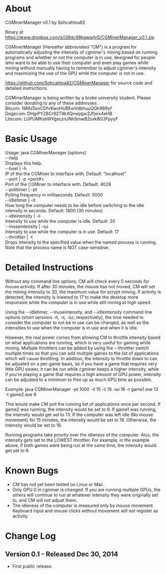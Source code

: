 About
=====

CGMinerManager v0.1 by Sohcahtoa82

Binary at https://www.dropbox.com/s/i39dc98kgwqrly5/CGMinerManager_v0.1.zip

CGMinerManager (Hereafter abbreviated "CM") is a program for automatically adjusting the intensity of cgminer's mining based on running programs and whether or not the computer is in use, designed for people who want to be able to use their computer and even play games while mining without manually having to remember to adjust cgminer's intensity and maximizing the use of the GPU while the computer is not in use.

https://github.com/Sohcahtoa82/CGMinerManager for source code and detailed instructions.

CGMinerManager is being written by a broke university student.  Please consider donating to any of these addresses:  
Bitcoin: 19Mz5onCDfvKwoHUBEeiVdbhuuQQh989yf  
Dogecoin: DHjpPYZBCr92T9kXQnwjqjw2Jfjeix4eHB  
Litecoin: LUPUMKvbWYgxcznJNh5mwB2svk8G3FpyyF  

Basic Usage
===========

Usage: java CGMinerManager [options]  
  --help  
      Displays this help.  
  --host | -h <host>  
      IP of the the CGMiner to interface with.  Default: "localhost"  
  --port | -p <port#>  
      Port of the CGMiner to interface with.  Default: 4028  
  --polltimer | -pt <ms>  
      Polling frequency in milliseconds.  Default: 5000  
  --idletimer | -it <sec>  
      How long the computer needs to be idle before switching to the idle  
      intensity in seconds.  Default: 1800 (30 minutes)  
  --idleinensity | -ii <intensity>  
      Intensity to use while the computer is idle.  Default: 20  
  --inuseintensity | -iui <intensity>  
      Intensity to use while the computer is in use.  Default: 17  
  --throttler | -t <process> <intensity>  
      Drops intensity to the specified value when the named process is running.  
      Note that the process name is NOT case-sensitive.  

Detailed Instructions
=====================

Without any command line options, CM will check every 5 seconds for mouse activity.  If after 30 minutes, the mouse has not moved, CM will set the mining intensity to 20, the maximum value for scrypt mining.  If activity is detected, the intensity is lowered to 17 to make the desktop more responsive while the computer is in use while still mining at high speed.

Using the --idletimer, --inuseintensity, and --idleintensity command line options (short versions -it, -ii, -iui, respectively), the time needed to consider the computer to not be in use can be changed, as well as the intensities to use when the computer is in use and when it is idle.

However, the real power comes from allowing CM to throttle intensity based on what applications are running, which is very useful for gaming while mining.  Multiple throttlers can be added by using the --throttler switch multiple times so that you can add multiple games to the list of applications which will cause throttling.  In addition, the intensity to throttle down to can be adjusted on a per-game basis, so if you have a game that requires very little GPU power, it can be run while cgminer keeps a higher intensity, while if you're playing a game that requires a high amount of GPU power, intensity can be adjusted to a minimum to free up as much GPU time as possible.

Example: java CGMinerManager -pt 1000 -it 15 -ii 19 -iui 16 -t game1.exe 13 -t game2.exe 9

This would make CM poll the running list of applications once per second.  If game2 was running, the intensity would be set to 9.  If game1 was running, the intensity would get set to 13.  If the computer was left idle (No mouse movement) for 15 minutes, the intensity would be set to 19.  Otherwise, the intensity would be set to 16.

Running programs take priority over the idleness of the computer.  Also, the intensity gets set to the LOWEST throttler.  For example, in the example above, if both games were being run at the same time, the intensity would get set to 9.

Known Bugs
==========

- CM has not yet been tested on Linux or Mac.
- Only GPU 0 in cgminer is changed.  If you are running multiple GPUs, the others will continue to run at whatever intensity they were originally set to, and CM will not adjust them.
- The idleness of the computer is measured only by mouse movement.  Keyboard input and mouse clicks without movement will not register as activity.

Change Log
==========

Version 0.1 - Released Dec 30, 2014
-----------------------------------
- First public release.
